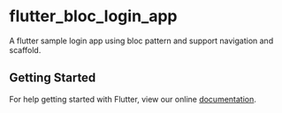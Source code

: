 # flutter_bloc_login_app

A flutter sample login app using bloc pattern and support navigation and scaffold.

## Getting Started

For help getting started with Flutter, view our online
[documentation](https://flutter.io/).
